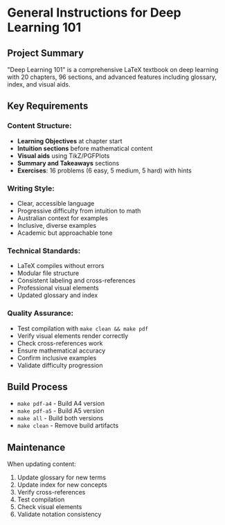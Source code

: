 # General Instructions for Deep Learning 101

## Project Summary
"Deep Learning 101" is a comprehensive LaTeX textbook on deep learning with 20 chapters, 96 sections, and advanced features including glossary, index, and visual aids.

## Key Requirements

### Content Structure:
- **Learning Objectives** at chapter start
- **Intuition sections** before mathematical content
- **Visual aids** using TikZ/PGFPlots
- **Summary and Takeaways** sections
- **Exercises**: 16 problems (6 easy, 5 medium, 5 hard) with hints

### Writing Style:
- Clear, accessible language
- Progressive difficulty from intuition to math
- Australian context for examples
- Inclusive, diverse examples
- Academic but approachable tone

### Technical Standards:
- LaTeX compiles without errors
- Modular file structure
- Consistent labeling and cross-references
- Professional visual elements
- Updated glossary and index

### Quality Assurance:
- Test compilation with `make clean && make pdf`
- Verify visual elements render correctly
- Check cross-references work
- Ensure mathematical accuracy
- Confirm inclusive examples
- Validate difficulty progression

## Build Process
- `make pdf-a4` - Build A4 version
- `make pdf-a5` - Build A5 version  
- `make all` - Build both versions
- `make clean` - Remove build artifacts

## Maintenance
When updating content:
1. Update glossary for new terms
2. Update index for new concepts
3. Verify cross-references
4. Test compilation
5. Check visual elements
6. Validate notation consistency
